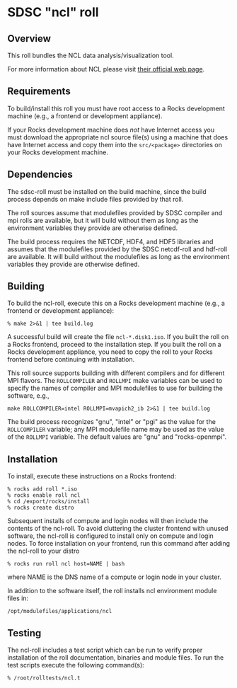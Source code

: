 # SDSC "ncl" roll

## Overview

This roll bundles the NCL data analysis/visualization tool.

For more information about NCL please visit
<a href="http://www.ncl.ucar.edu/">their official web page</a>.

## Requirements

To build/install this roll you must have root access to a Rocks development
machine (e.g., a frontend or development appliance).

If your Rocks development machine does *not* have Internet access you must
download the appropriate ncl source file(s) using a machine that does
have Internet access and copy them into the `src/<package>` directories on your
Rocks development machine.


## Dependencies

The sdsc-roll must be installed on the build machine, since the build process
depends on make include files provided by that roll.

The roll sources assume that modulefiles provided by SDSC compiler and mpi
rolls are available, but it will build without them as long as the environment
variables they provide are otherwise defined.

The build process requires the NETCDF, HDF4, and HDF5 libraries and assumes that the
modulefiles provided by the SDSC netcdf-roll and hdf-roll are available.  It will build without
the modulefiles as long as the environment variables they provide are otherwise
defined.


## Building

To build the ncl-roll, execute this on a Rocks development
machine (e.g., a frontend or development appliance):

```shell
% make 2>&1 | tee build.log
```

A successful build will create the file `ncl-*.disk1.iso`.  If you built the
roll on a Rocks frontend, proceed to the installation step. If you built the
roll on a Rocks development appliance, you need to copy the roll to your Rocks
frontend before continuing with installation.

This roll source supports building with different compilers and for different
MPI flavors.  The `ROLLCOMPILER` and `ROLLMPI` make variables can be used to
specify the names of compiler and MPI modulefiles to use for building the
software, e.g.,

```shell
make ROLLCOMPILER=intel ROLLMPI=mvapich2_ib 2>&1 | tee build.log
```

The build process recognizes "gnu", "intel" or "pgi" as the value for the
`ROLLCOMPILER` variable; any MPI modulefile name may be used as the value of
the `ROLLMPI` variable.  The default values are "gnu" and "rocks-openmpi".


## Installation

To install, execute these instructions on a Rocks frontend:

```shell
% rocks add roll *.iso
% rocks enable roll ncl
% cd /export/rocks/install
% rocks create distro
```

Subsequent installs of compute and login nodes will then include the contents
of the ncl-roll.  To avoid cluttering the cluster frontend with unused
software, the ncl-roll is configured to install only on compute and
login nodes. To force installation on your frontend, run this command after
adding the ncl-roll to your distro

```shell
% rocks run roll ncl host=NAME | bash
```

where NAME is the DNS name of a compute or login node in your cluster.

In addition to the software itself, the roll installs ncl environment
module files in:

```shell
/opt/modulefiles/applications/ncl
```


## Testing

The ncl-roll includes a test script which can be run to verify proper
installation of the roll documentation, binaries and module files. To
run the test scripts execute the following command(s):

```shell
% /root/rolltests/ncl.t 
```
